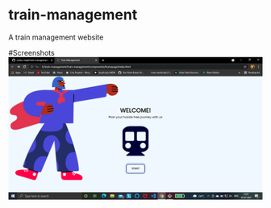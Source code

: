 # train-management
A train management website

#Screenshots
![Home page](train-management/assets/homepage-screenshot.png)